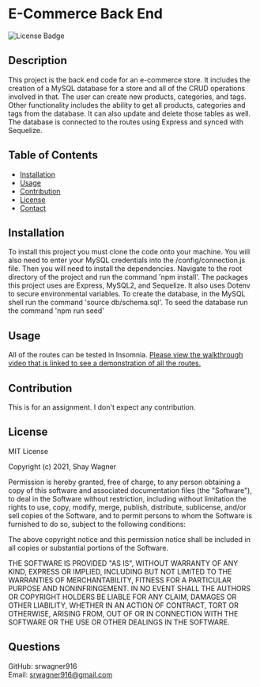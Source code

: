 
# E-Commerce Back End
![License Badge](https://img.shields.io/badge/license-MIT-green)
## Description
This project is the back end code for an e-commerce store. It includes the creation of a MySQL database for a store and all of the CRUD operations involved in that.  The user can create new products, categories, and tags. Other functionality includes the ability to get all products, categories and tags from the database.  It can also update and delete those tables as well. The database is connected to the routes using Express and synced with Sequelize.
## Table of Contents
  * [Installation](#Installation)
  * [Usage](#Usage)
  * [Contribution](#Contribution)
  * [License](#License)
  * [Contact](#Questions)
## Installation
To install this project you must clone the code onto your machine. You will also need to enter your MySQL credentials into the /config/connection.js file. Then you will need to install the dependencies. Navigate to the root directory of the project and run the command 'npm install'. The packages this project uses are Express, MySQL2, and Sequelize. It also uses Dotenv to secure environmental variables. To create the database, in the MySQL shell run the command 'source db/schema.sql'. To seed the database run the command 'npm run seed'
## Usage
All of the routes can be tested in Insomnia.  [Please view the walkthrough video that is linked to see a demonstration of all the routes.](https://drive.google.com/file/d/1PGfFIr2dr1ahwh_qB_j6zcpogzAHT0aw/view)
## Contribution
This is for an assignment. I don't expect any contribution.

## License
MIT License

Copyright (c) 2021, Shay Wagner

Permission is hereby granted, free of charge, to any person obtaining a copy
of this software and associated documentation files (the "Software"), to deal
in the Software without restriction, including without limitation the rights
to use, copy, modify, merge, publish, distribute, sublicense, and/or sell
copies of the Software, and to permit persons to whom the Software is
furnished to do so, subject to the following conditions:

The above copyright notice and this permission notice shall be included in all
copies or substantial portions of the Software.

THE SOFTWARE IS PROVIDED "AS IS", WITHOUT WARRANTY OF ANY KIND, EXPRESS OR
IMPLIED, INCLUDING BUT NOT LIMITED TO THE WARRANTIES OF MERCHANTABILITY,
FITNESS FOR A PARTICULAR PURPOSE AND NONINFRINGEMENT. IN NO EVENT SHALL THE
AUTHORS OR COPYRIGHT HOLDERS BE LIABLE FOR ANY CLAIM, DAMAGES OR OTHER
LIABILITY, WHETHER IN AN ACTION OF CONTRACT, TORT OR OTHERWISE, ARISING FROM,
OUT OF OR IN CONNECTION WITH THE SOFTWARE OR THE USE OR OTHER DEALINGS IN THE
SOFTWARE.
## Questions
GitHub: srwagner916<br>
Email: <srwagner916@gmail.com>
